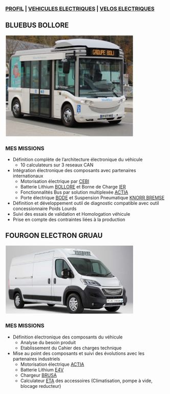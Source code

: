 ### [PROFIL](/index.md) | [VEHICULES ELECTRIQUES](/vu.md) | [VELOS ELECTRIQUES](/velo.md)

## BLUEBUS BOLLORE

<img src="BBus.png" alt="drawing" width="400"/>

### MES MISSIONS
- Définition complète de l’architecture électronique du véhicule
  - 10 calculateurs sur 3 reseaux CAN
- Intégration électronique des composants avec partenaires internationaux
  - Motorisation électrique par [CEBI](https://www.cebi.com/en/electric-vehicle-components)
  - Batterie Lithium [BOLLORE](https://www.blue-solutions.com/en/blue-solutions/technology/batteries-lmp/) et Borne de Charge [IER](https://www.ier.com/en/cities-businesses/)
  - Fonctionnalités Bus par solution multiplexée [ACTIA](https://www.actia.com/fr/solutions/gestion-electronique-du-vehicule/architecture-electronique-vehicule/architecture-electronique-vehicules-commerciaux)
  - Porte électrique [BODE](https://www.schaltbau-bode.com/product-category/bus-door-systems/) et Suspension Pneumatique [KNORR BREMSE](https://www.knorr-bremsecvs.com/en/products_1/electronicsystems/electronicsystems.jsp)
- Définition et développement outil de diagnostic compatible avec outil concessionnaire Poids Lourds
- Suivi des essais de validation et Homologation véhicule
- Prise en compte des contraintes liées à la production


## FOURGON ELECTRON GRUAU

<img src="electron.png" alt="drawing" width="400"/>

### MES MISSIONS
- Définition électronique des composants du véhicule
  -  Analyse du besoin produit
  -  Etablissement du Cahier des charges technique
- Mise au point des composants et suivi des évolutions avec les partenaires industriels
  - Motorisation électrique [ACTIA](https://www.actia.com/fr/solutions/electronique-de-puissance/traction-electrique)
  - Batterie Lithium [E4V](http://www.e4v.eu)
  - Chargeur [BRUSA](https://www.brusa.biz/portfolio/nlg667/)
  - Calculateur [ETA](http://www.e-t-a.fr/) des accessoires (Climatisation, pompe à vide, blocage reducteur)

